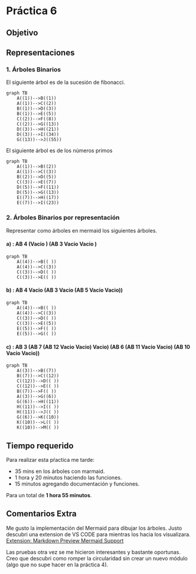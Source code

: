 # Práctica 6

## Objetivo

## Representaciones

### 1. Árboles Binarios

El siguiente árbol es de la sucesión de fibonacci.

``` mermaid
graph TB
    A((1))-->B((1))
    A((1))-->C((2))
    B((1))-->D((3))
    B((1))-->E((5))
    C((2))-->F((8))
    C((2))-->G((13))
    D((3))-->H((21))
    D((3))-->I((34))
    G((13))-->J((55))
```

El siguiente árbol es de los números primos

``` mermaid
graph TB
    A((1))-->B((2))
    A((1))-->C((3))
    B((2))-->D((5))
    C((3))-->E((7))
    D((5))-->F((11))
    D((5))-->G((13))
    E((7))-->H((17))
    E((7))-->I((23))
```

### 2. Árboles Binarios por representación

Representar como árboles en mermaid los siguientes árboles.

#### a) : AB 4 (Vacio ) (AB 3 Vacio Vacio )

``` mermaid
graph TB 
    A((4))-->B(( ))
    A((4))-->C((3))
    C((3))-->D(( ))
    C((3))-->E(( ))
```

#### b) : AB 4 Vacio (AB 3 Vacio (AB 5 Vacio Vacio))

``` mermaid
graph TB 
    A((4))-->B(( ))
    A((4))-->C((3))
    C((3))-->D(( ))
    C((3))-->E((5))
    E((5))-->F(( ))
    E((5))-->G(( ))
```

#### c) : AB 3 (AB 7 (AB 12 Vacio Vacio) Vacio) (AB 6 (AB 11 Vacio Vacio) (AB 10 Vacio Vacio))

``` mermaid
graph TB 
    A((3))-->B((7))
    B((7))-->C((12))
    C((12))-->D(( ))
    C((12))-->E(( ))
    B((7))-->F(( ))
    A((3))-->G((6))
    G((6))-->H((11))
    H((11))-->I(( ))
    H((11))-->J(( ))
    G((6))-->K((10))
    K((10))-->L(( ))
    K((10))-->M(( ))
```

## Tiempo requerido

Para realizar esta pŕactica me tarde:

- 35 mins en los árboles con marmaid.
- 1 hora y 20 minutos haciendo las funciones.
- 15 minutos agregando documentación y funciones.

Para un total de **1 hora 55 minutos**.

## Comentarios Extra

Me gusto la implementación del Mermaid para dibujar los árboles. Justo descubri una extension de VS CODE para mientras los hacia los visualizara.[ Extension: Markdown Preview Mermaid Support](https://marketplace.visualstudio.com/items?itemName=bierner.markdown-mermaid)

Las pruebas otra vez se me hicieron interesantes y bastante  oportunas. Creo que descubri como romper la circularidad sin crear un nuevo módulo (algo que no supe hacer en la práctica 4).

